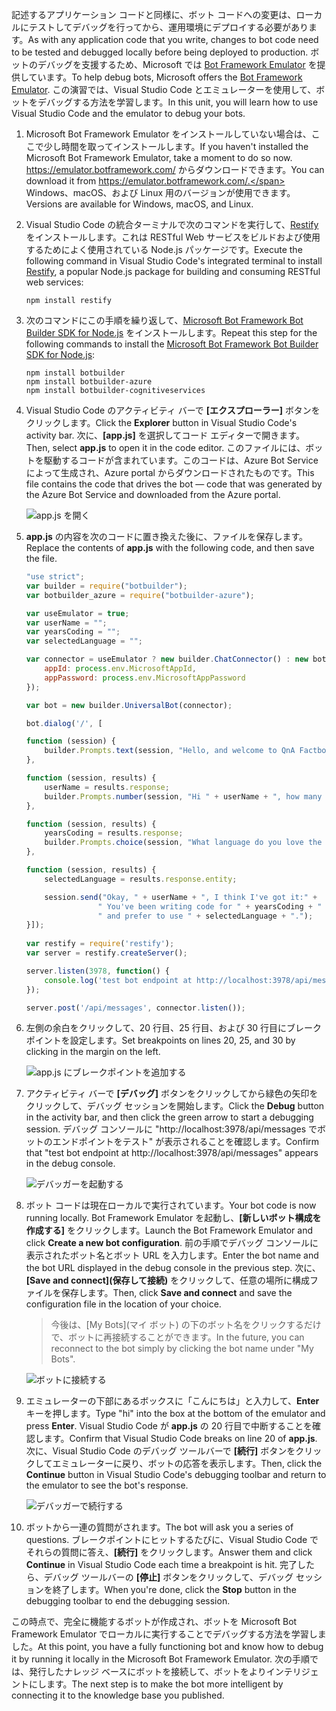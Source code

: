 <span data-ttu-id="55e94-101">記述するアプリケーション コードと同様に、ボット コードへの変更は、ローカルにテストしてデバッグを行ってから、運用環境にデプロイする必要があります。</span><span class="sxs-lookup"><span data-stu-id="55e94-101">As with any application code that you write, changes to bot code need to be tested and debugged locally before being deployed to production.</span></span> <span data-ttu-id="55e94-102">ボットのデバッグを支援するため、Microsoft では [Bot Framework Emulator](https://emulator.botframework.com/) を提供しています。</span><span class="sxs-lookup"><span data-stu-id="55e94-102">To help debug bots, Microsoft offers the [Bot Framework Emulator](https://emulator.botframework.com/).</span></span> <span data-ttu-id="55e94-103">この演習では、Visual Studio Code とエミュレーターを使用して、ボットをデバッグする方法を学習します。</span><span class="sxs-lookup"><span data-stu-id="55e94-103">In this unit, you will learn how to use Visual Studio Code and the emulator to debug your bots.</span></span>

1. <span data-ttu-id="55e94-104">Microsoft Bot Framework Emulator をインストールしていない場合は、ここで少し時間を取ってインストールします。</span><span class="sxs-lookup"><span data-stu-id="55e94-104">If you haven't installed the Microsoft Bot Framework Emulator, take a moment to do so now.</span></span> <span data-ttu-id="55e94-105">https://emulator.botframework.com/ からダウンロードできます。</span><span class="sxs-lookup"><span data-stu-id="55e94-105">You can download it from https://emulator.botframework.com/.</span></span> <span data-ttu-id="55e94-106">Windows、macOS、および Linux 用のバージョンが使用できます。</span><span class="sxs-lookup"><span data-stu-id="55e94-106">Versions are available for Windows, macOS, and Linux.</span></span>

1. <span data-ttu-id="55e94-107">Visual Studio Code の統合ターミナルで次のコマンドを実行して、[Restify](http://restify.com/) をインストールします。これは RESTful Web サービスをビルドおよび使用するためによく使用されている Node.js パッケージです。</span><span class="sxs-lookup"><span data-stu-id="55e94-107">Execute the following command in Visual Studio Code's integrated terminal to install [Restify](http://restify.com/), a popular Node.js package for building and consuming RESTful web services:</span></span>

    ```
    npm install restify
    ```

1. <span data-ttu-id="55e94-108">次のコマンドにこの手順を繰り返して、[Microsoft Bot Framework Bot Builder SDK for Node.js](https://docs.microsoft.com/bot-framework/nodejs/bot-builder-nodejs-quickstart) をインストールします。</span><span class="sxs-lookup"><span data-stu-id="55e94-108">Repeat this step for the following commands to install the [Microsoft Bot Framework Bot Builder SDK for Node.js](https://docs.microsoft.com/bot-framework/nodejs/bot-builder-nodejs-quickstart):</span></span>

    ```
    npm install botbuilder
    npm install botbuilder-azure
    npm install botbuilder-cognitiveservices
    ```

1. <span data-ttu-id="55e94-109">Visual Studio Code のアクティビティ バーで **[エクスプローラー]** ボタンをクリックします。</span><span class="sxs-lookup"><span data-stu-id="55e94-109">Click the **Explorer** button in Visual Studio Code's activity bar.</span></span> <span data-ttu-id="55e94-110">次に、**[app.js]** を選択してコード エディターで開きます。</span><span class="sxs-lookup"><span data-stu-id="55e94-110">Then, select **app.js** to open it in the code editor.</span></span> <span data-ttu-id="55e94-111">このファイルには、ボットを駆動するコードが含まれています。このコードは、Azure Bot Service によって生成され、Azure portal からダウンロードされたものです。</span><span class="sxs-lookup"><span data-stu-id="55e94-111">This file contains the code that drives the bot — code that was generated by the Azure Bot Service and downloaded from the Azure portal.</span></span>

    ![app.js を開く](../media-draft/5-vs-select-index-js.png)

1. <span data-ttu-id="55e94-113">**app.js** の内容を次のコードに置き換えた後に、ファイルを保存します。</span><span class="sxs-lookup"><span data-stu-id="55e94-113">Replace the contents of **app.js** with the following code, and then save the file.</span></span>

    ```JavaScript
    "use strict";
    var builder = require("botbuilder");
    var botbuilder_azure = require("botbuilder-azure");
    
    var useEmulator = true; 
    var userName = ""; 
    var yearsCoding = ""; 
    var selectedLanguage = "";
    
    var connector = useEmulator ? new builder.ChatConnector() : new botbuilder_azure.BotServiceConnector({
        appId: process.env.MicrosoftAppId,
        appPassword: process.env.MicrosoftAppPassword      
    });
    
    var bot = new builder.UniversalBot(connector);
    
    bot.dialog('/', [
    
    function (session) {
        builder.Prompts.text(session, "Hello, and welcome to QnA Factbot! What's your name?");
    },
    
    function (session, results) {
        userName = results.response;
        builder.Prompts.number(session, "Hi " + userName + ", how many years have you been writing code?"); 
    },
    
    function (session, results) {
        yearsCoding = results.response;
        builder.Prompts.choice(session, "What language do you love the most?", ["C#", "Python", "Node.js", "Visual FoxPro"]);
    },
    
    function (session, results) {
        selectedLanguage = results.response.entity;   
    
        session.send("Okay, " + userName + ", I think I've got it:" +
                    " You've been writing code for " + yearsCoding + " years," +
                    " and prefer to use " + selectedLanguage + ".");
    }]);
     
    var restify = require('restify');
    var server = restify.createServer();

    server.listen(3978, function() {
        console.log('test bot endpoint at http://localhost:3978/api/messages');
    });

    server.post('/api/messages', connector.listen());    
    ```

1. <span data-ttu-id="55e94-114">左側の余白をクリックして、20 行目、25 行目、および 30 行目にブレークポイントを設定します。</span><span class="sxs-lookup"><span data-stu-id="55e94-114">Set breakpoints on lines 20, 25, and 30 by clicking in the margin on the left.</span></span>
 
    ![app.js にブレークポイントを追加する](../media-draft/5-vs-add-breakpoints.png)

1. <span data-ttu-id="55e94-116">アクティビティ バーで **[デバッグ]** ボタンをクリックしてから緑色の矢印をクリックして、デバッグ セッションを開始します。</span><span class="sxs-lookup"><span data-stu-id="55e94-116">Click the **Debug** button in the activity bar, and then click the green arrow to start a debugging session.</span></span> <span data-ttu-id="55e94-117">デバッグ コンソールに "http://localhost:3978/api/messages でボットのエンドポイントをテスト" が表示されることを確認します。</span><span class="sxs-lookup"><span data-stu-id="55e94-117">Confirm that "test bot endpoint at http://localhost:3978/api/messages" appears in the debug console.</span></span>
 
    ![デバッガーを起動する](../media-draft/5-vs-launch-debugger.png)

1. <span data-ttu-id="55e94-119">ボット コードは現在ローカルで実行されています。</span><span class="sxs-lookup"><span data-stu-id="55e94-119">Your bot code is now running locally.</span></span> <span data-ttu-id="55e94-120">Bot Framework Emulator を起動し、**[新しいボット構成を作成する]** をクリックします。</span><span class="sxs-lookup"><span data-stu-id="55e94-120">Launch the Bot Framework Emulator and click **Create a new bot configuration**.</span></span> <span data-ttu-id="55e94-121">前の手順でデバッグ コンソールに表示されたボット名とボット URL を入力します。</span><span class="sxs-lookup"><span data-stu-id="55e94-121">Enter the bot name and the bot URL displayed in the debug console in the previous step.</span></span> <span data-ttu-id="55e94-122">次に、**[Save and connect]\(保存して接続\)** をクリックして、任意の場所に構成ファイルを保存します。</span><span class="sxs-lookup"><span data-stu-id="55e94-122">Then, click **Save and connect** and save the configuration file in the location of your choice.</span></span>

    > <span data-ttu-id="55e94-123">今後は、[My Bots]\(マイ ボット\) の下のボット名をクリックするだけで、ボットに再接続することができます。</span><span class="sxs-lookup"><span data-stu-id="55e94-123">In the future, you can reconnect to the bot simply by clicking the bot name under "My Bots".</span></span>

    ![ボットに接続する](../media-draft/5-new-bot-configuration.png)

1. <span data-ttu-id="55e94-125">エミュレーターの下部にあるボックスに「こんにちは」と入力して、**Enter** キーを押します。</span><span class="sxs-lookup"><span data-stu-id="55e94-125">Type "hi" into the box at the bottom of the emulator and press **Enter**.</span></span> <span data-ttu-id="55e94-126">Visual Studio Code が **app.js** の 20 行目で中断することを確認します。</span><span class="sxs-lookup"><span data-stu-id="55e94-126">Confirm that Visual Studio Code breaks on line 20 of **app.js**.</span></span> <span data-ttu-id="55e94-127">次に、Visual Studio Code のデバッグ ツールバーで **[続行]** ボタンをクリックしてエミュレーターに戻り、ボットの応答を表示します。</span><span class="sxs-lookup"><span data-stu-id="55e94-127">Then, click the **Continue** button in Visual Studio Code's debugging toolbar and return to the emulator to see the bot's response.</span></span>
 
    ![デバッガーで続行する](../media-draft/5-continue-debugging.png)

1. <span data-ttu-id="55e94-129">ボットから一連の質問がされます。</span><span class="sxs-lookup"><span data-stu-id="55e94-129">The bot will ask you a series of questions.</span></span> <span data-ttu-id="55e94-130">ブレークポイントにヒットするたびに、Visual Studio Code でそれらの質問に答え、**[続行]** をクリックします。</span><span class="sxs-lookup"><span data-stu-id="55e94-130">Answer them and click **Continue** in Visual Studio Code each time a breakpoint is hit.</span></span> <span data-ttu-id="55e94-131">完了したら、デバッグ ツールバーの **[停止]** ボタンをクリックして、デバッグ セッションを終了します。</span><span class="sxs-lookup"><span data-stu-id="55e94-131">When you're done, click the **Stop** button in the debugging toolbar to end the debugging session.</span></span>

<span data-ttu-id="55e94-132">この時点で、完全に機能するボットが作成され、ボットを Microsoft Bot Framework Emulator でローカルに実行することでデバッグする方法を学習しました。</span><span class="sxs-lookup"><span data-stu-id="55e94-132">At this point, you have a fully functioning bot and know how to debug it by running it locally in the Microsoft Bot Framework Emulator.</span></span> <span data-ttu-id="55e94-133">次の手順では、発行したナレッジ ベースにボットを接続して、ボットをよりインテリジェントにします。</span><span class="sxs-lookup"><span data-stu-id="55e94-133">The next step is to make the bot more intelligent by connecting it to the knowledge base you published.</span></span>